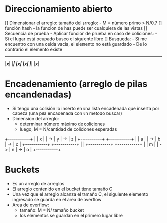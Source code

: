 # Direccionamiento abierto
[] Dimensionar el arreglo:
    tamaño del arreglo:
        - M = número primo > N/0.7
[] función hash
    - la funcion de has puede ser cualquiera de las vistas
[] Secuencia de prueba
    - Aplicar función de prueba en caso de coliciones:
    - Si el lugar está ocupado busco el siguiente libre
[] Busqueda:
    - Si me encuentro con una celda vacia, el elemento no está guardado
    - De lo contrario el elemento existe
_____________
|_____x_____|
|___________|
|_____x_____|
|_____x_____|
|___________|
|_____x_____|
# Encadenamiento (arreglo de pilas encandenadas)
- Si tengo una colisión lo inserto en una lista encadenada que inserta por cabeza (una pila encadenada con un método buscar)
- Dimension del arreglo:
    - determinar número máximo de coliciones
    - luego, M = N/cantidad de coliciones esperadas

+-----------+
|  |  x  |  | -> |  y  | -> |   z  |
+-----------+
+-----------+
|  |  a  |  | -> |  b  | -> |   c  |
+-----------+
+-----------+
|           |
+-----------+
+-----------+
|  |  m  |  | -> |  n  | -> |   o  |
+-----------+
# Buckets
- Es un arreglo de arreglos
- El arreglo contenido en el bucket tiene tamaño C
- Una vez que el arreglo alcanza el tamaño C, el siguiente elemento ingresado se guarda en el area de overflow
- Area de overflow:
    - tamaño: M = N/ tamaño bucket
    - los elementos se guardan en el primero lugar libre
